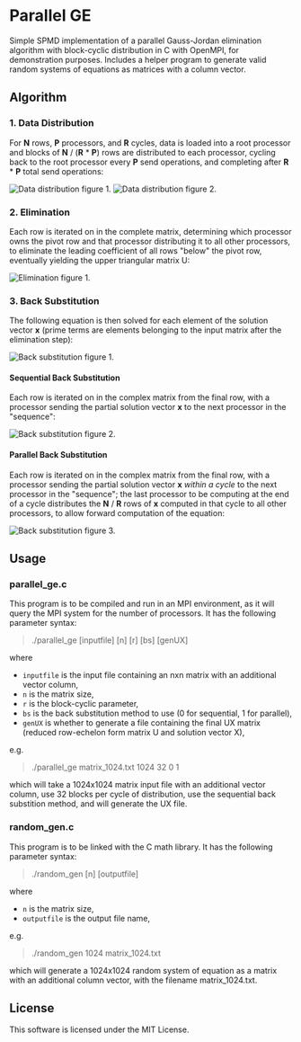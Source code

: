 # Parallel GE

Simple SPMD implementation of a parallel Gauss-Jordan elimination algorithm with block-cyclic distribution in C with OpenMPI, for demonstration purposes. Includes a helper program to generate valid random systems of equations as matrices with a column vector.

## Algorithm

### 1. Data Distribution

For **N** rows, **P** processors, and **R** cycles, data is loaded into a root processor and blocks of **N** / (**R** * **P**) rows are distributed to each processor, cycling back to the root processor every **P** send operations, and completing after **R** * **P** total send operations:

![Data distribution figure 1.](https://i.imgur.com/g5qbnXh.png)
![Data distribution figure 2.](https://i.imgur.com/0t4E8G8.png)

### 2. Elimination

Each row is iterated on in the complete matrix, determining which processor owns the pivot row and that processor distributing it to all other processors, to eliminate the leading coefficient of all rows "below" the pivot row, eventually yielding the upper triangular matrix U:

![Elimination figure 1.](https://i.imgur.com/KhRLdZ6.png)

### 3. Back Substitution

The following equation is then solved for each element of the solution vector **x** (prime terms are elements belonging to the input matrix after the elimination step):

![Back substitution figure 1.](https://i.imgur.com/YmNYgnZ.gif)

#### Sequential Back Substitution

Each row is iterated on in the complex matrix from the final row, with a processor sending the partial solution vector **x** to the next processor in the "sequence":

![Back substitution figure 2.](https://i.imgur.com/miuILeK.png)

#### Parallel Back Substitution

Each row is iterated on in the complex matrix from the final row, with a processor sending the partial solution vector **x** *within a cycle* to the next processor in the "sequence"; the last processor to be computing at the end of a cycle distributes the **N** / **R** rows of **x** computed in that cycle to all other processors, to allow forward computation of the equation:

![Back substitution figure 3.](https://i.imgur.com/lyNt0RM.png)

## Usage

### parallel_ge.c

This program is to be compiled and run in an MPI environment, as it will query the MPI system for the number of processors. It has the following parameter syntax:

>./parallel_ge [inputfile] [n] [r] [bs] [genUX]

where

- `inputfile` is the input file containing an nxn matrix with an additional vector column,
- `n` is the matrix size,
- `r` is the block-cyclic parameter,
- `bs` is the back substitution method to use (0 for sequential, 1 for parallel),
- `genUX` is whether to generate a file containing the final UX matrix (reduced row-echelon form matrix U and solution vector X),

e.g.

>./parallel_ge matrix_1024.txt 1024 32 0 1

which will take a 1024x1024 matrix input file with an additional vector column, use 32 blocks per cycle of distribution, use the sequential back substition method, and will generate the UX file.

### random_gen.c

This program is to be linked with the C math library. It has the following parameter syntax:

>./random_gen [n] [outputfile]

where

- `n` is the matrix size,
- `outputfile` is the output file name,

e.g.

>./random_gen 1024 matrix_1024.txt

which will generate a 1024x1024 random system of equation as a matrix with an additional column vector, with the filename matrix_1024.txt.

## License

This software is licensed under the MIT License.

